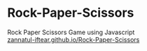 # Rock-Paper-Scissors
Rock Paper Scissors Game using Javascript  
[zannatul-iftear.github.io/Rock-Paper-Scissors](https://zannatul-iftear.github.io/Rock-Paper-Scissors/)

